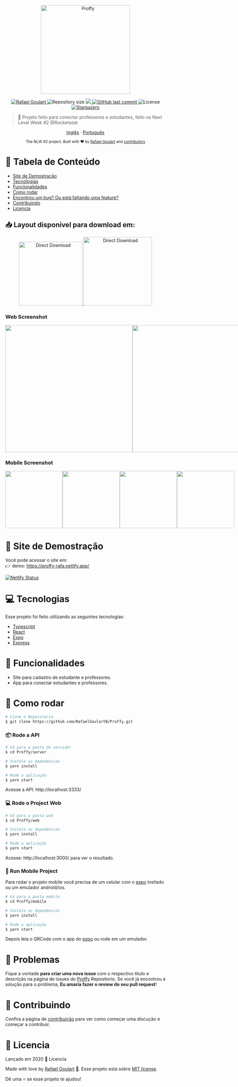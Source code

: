 <p align="center">
   <img src="https://github.com/RafaelGoulartB/Proffy/raw/master/.github/logo.png" alt="Proffy" width="280"/>
</p>

<p align="center">	
   <a href="https://www.linkedin.com/in/rafael-goulartb/">
      <img alt="Rafael Goulart" src="https://img.shields.io/badge/-RafaelGoulartB-8257E5?style=flat&logo=Linkedin&logoColor=white" />
   </a>
  <img alt="Repository size" src="https://img.shields.io/github/repo-size/RafaelGoulartB/proffy?color=774DD6">

  <a aria-label="Completed" href="https://nextlevelweek.com/episodios/omnistack/edicao/2">
    <img src="https://img.shields.io/badge/Proffy-NLW 2.0-8257E5?logo=data:image/png;base64,iVBORw0KGgoAAAANSUhEUgAAABAAAAAQCAMAAAAoLQ9TAAAALVBMVEVHcExxWsF0XMJzXMJxWcFsUsD///9jRrzY0u6Xh9Gsn9n39fyMecy0qd2bjNJWBT0WAAAABHRSTlMA2Do606wF2QAAAGlJREFUGJVdj1cWwCAIBLEsRU3uf9xobDH8+GZwUYi8i6ucJwrxKE+7D0G9Q4vlYqtmCSjndr4CgCgzlyFgfKfKCVO0LrPKjmiqMxGXkJwNnXskqWG+1oSM+BSwD8f29YLNjvx/OQrn+g99oQSoNmt3PgAAAABJRU5ErkJggg=="></img>
  </a>
  <a href="https://github.com/RafaelGoulartB/proffy/commits/master">
    <img alt="GitHub last commit" src="https://img.shields.io/github/last-commit/RafaelGoulartB/proffy?color=774DD6">
  </a> 
  <img alt="License" src="https://img.shields.io/badge/license-MIT-8257E5">
  <a href="https://github.com/RafaelGoulartB/proffy/stargazers">
    <img alt="Stargazers" src="https://img.shields.io/github/stars/RafaelGoulartB/proffy?color=8257E5&logo=github">
  </a>
</p>

> :rocket: Projeto feito para conectar professores e estudantes, feito na Next Level Week #2 @Rocketseat

<p align="center">
    <a href="README.md">Inglês</a>
    ·
    <a href="README-pt.md">Português</a>
 </p>

<div align="center">
  <sub>The NLW #2 project. Built with ❤︎ by
    <a href="https://github.com/RafaelGoulartB">Rafael Goulart</a> and
    <a href="https://github.com/RafaelGoulartB/Proffy/graphs/contributors">
      contributors
    </a>
  </sub>
</div>

# :pushpin: Tabela de Conteúdo

* [Site de Demostração](#eyes-site-de-demostração) 
* [Tecnologias](#computer-tecnologias)
* [Funcionalidades](#rocket-funcionalidades)
* [Como rodar](#construction_worker-como-rodar)
* [Encontrou um bug? Ou está faltando uma feature?](#bug-problemas)
* [Contribuindo](#tada-contribuindo)
* [Licencia](#closed_book-licencia)

<h2 align="left"> 📥 Layout disponivel para download em: </h2>
<p align="center">
    <a title="Download .fig Web" href="https://s3.us-west-2.amazonaws.com/secure.notion-static.com/17c8198d-4e67-4838-b18b-440cd2fdf37e/Proffy_Web.fig?X-Amz-Algorithm=AWS4-HMAC-SHA256&X-Amz-Credential=AKIAT73L2G45O3KS52Y5%2F20200804%2Fus-west-2%2Fs3%2Faws4_request&X-Amz-Date=20200804T053236Z&X-Amz-Expires=86400&X-Amz-Signature=ba4ac9b73aca8c78671e5a872403d63b58e4ad69e3fd2d50b0ca57797173906d&X-Amz-SignedHeaders=host&response-content-disposition=filename%20%3D%22Proffy_Web.fig%22">
        <img alt="Direct Download" src="https://img.shields.io/badge/Download Web-black?style=flat-square&logo=figma&logoColor=red" width="200px" />
    </a>
    <a title="Download .fig Mobile" href="https://s3.us-west-2.amazonaws.com/secure.notion-static.com/736336db-c43b-4319-ab44-594da9fb6cd0/Proffy_Mobile.fig?X-Amz-Algorithm=AWS4-HMAC-SHA256&X-Amz-Credential=AKIAT73L2G45O3KS52Y5%2F20200804%2Fus-west-2%2Fs3%2Faws4_request&X-Amz-Date=20200804T053403Z&X-Amz-Expires=86400&X-Amz-Signature=01373fafe79f7e8ab5377c5f097e0268631e4a933cb1733dd8138e1bf66a8b09&X-Amz-SignedHeaders=host&response-content-disposition=filename%20%3D%22Proffy_Mobile.fig%22">
        <img alt="Direct Download" src="https://img.shields.io/badge/Download Mobile-black?style=flat-square&logo=figma&logoColor=red" width="215px"/>
    </a>
</p>

### Web Screenshot
<div style="display: flex; flex-direction: 'row'; align-items: 'center';">
   <img src="./.github/web-landing.png" width="400px">
   <img src="./.github/web-list.png" width="400px">
</div>

### Mobile Screenshot
<div style="display: flex; flex-direction: 'row';">
   <img src="./.github/mobile-splash.png" width="180">
   <img src="./.github/mobile-onboarding.png" width="180">
   <img src="./.github/mobile-home.png" width="180">
   <img src="./.github/mobile-favoritos.png" width="180">
</div>

# :eyes: Site de Demostração
Você pode acessar o site em:     
👉  demo: https://proffy-rafa.netlify.app/ 

[![Netlify Status](https://api.netlify.com/api/v1/badges/6b13a4b1-96e1-4ff3-86e3-4c9b981c77cf/deploy-status)](https://app.netlify.com/sites/proffy-rafa/deploys)     

# :computer: Tecnologias
Esse projeto foi feito utilizando as seguintes tecnologias:

* [Typescript](https://www.typescriptlang.org/)      
* [React](https://reactjs.org/)      
* [Expo](https://expo.io/)       
* [Express](https://expressjs.com/) 

# :rocket: Funcionalidades

* Site para cadastro de estudante e professores.
* App para conectar estudantes e professores.

# :construction_worker: Como rodar
```bash
# Clone o Repositoria
$ git clone https://github.com/RafaelGoulartB/Proffy.git
```
### 📦 Rode a API

```bash
# Vá para a pasta do servidor
$ cd Proffy/server

# Instale as depedencias
$ yarn install

# Rode a aplicação
$ yarn start
```
Acesse a API: http://localhost:3333/

### 💻 Rode o Project Web

```bash
# Vá para a pasta web
$ cd Proffy/web

# Instale as depedencias
$ yarn install

# Rode a aplicação
$ yarn start
```
Acesse: http://localhost:3000/ para ver o resultado.

### 📱 Run Mobile Project
Para rodar o projeto mobile você precisa de um celular com o [expo](https://play.google.com/store/apps/details?id=host.exp.exponent) instlado ou um emulador android/ios.

```bash
# Vá para a pasta mobile
$ cd Proffy/mobile

# Instale as depedencias
$ yarn install

# Rode a aplicação
$ yarn start
```
Depois leia o QRCode com o app do [expo](https://play.google.com/store/apps/details?id=host.exp.exponent) ou rode em um emulador.


# :bug: Problemas

Fique a vontade **para criar uma nova issue** com o respectivo titulo e descrição na página de issues do [Proffy](https://github.com/RafaelGoulartB/Proffy/issues) Repositorio. Se você já encontrou a solução para o problema, **Eu amaria fazer o review do seu pull request**!

# :tada: Contribuindo

Confira a página de [contribuição](./CONTRIBUTING.md) para ver como começar uma discução e começar a contribuir.

# :closed_book: Licencia

Lançado em 2020 :closed_book: Licencia

Made with love by [Rafael Goulart](https://github.com/RafaelGoulartB) 🚀.
Esse projeto esta sobre [MIT license](./LICENSE).


Dê uma ⭐️ se esse projeto te ajudou!

